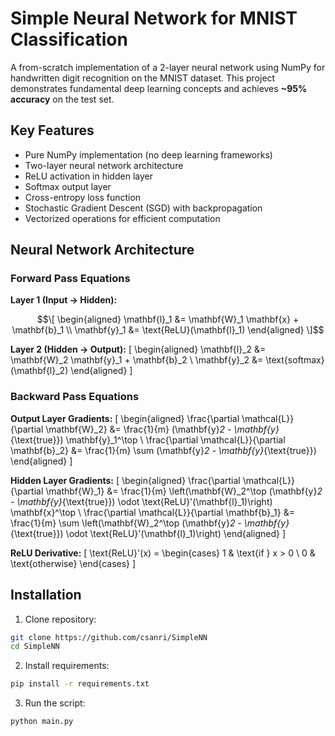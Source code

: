 # Simple Neural Network for MNIST Classification

A from-scratch implementation of a 2-layer neural network using NumPy for handwritten digit recognition on the MNIST dataset. This project demonstrates fundamental deep learning concepts and achieves **~95% accuracy** on the test set.

## Key Features
- Pure NumPy implementation (no deep learning frameworks)
- Two-layer neural network architecture
- ReLU activation in hidden layer
- Softmax output layer
- Cross-entropy loss function
- Stochastic Gradient Descent (SGD) with backpropagation
- Vectorized operations for efficient computation

## Neural Network Architecture

### Forward Pass Equations

**Layer 1 (Input → Hidden):**
```math
\[
\begin{aligned}
\mathbf{l}_1 &= \mathbf{W}_1 \mathbf{x} + \mathbf{b}_1 \\
\mathbf{y}_1 &= \text{ReLU}(\mathbf{l}_1)
\end{aligned}
\]
```

**Layer 2 (Hidden → Output):**
\[
\begin{aligned}
\mathbf{l}_2 &= \mathbf{W}_2 \mathbf{y}_1 + \mathbf{b}_2 \\
\mathbf{y}_2 &= \text{softmax}(\mathbf{l}_2)
\end{aligned}
\]

### Backward Pass Equations

**Output Layer Gradients:**
\[
\begin{aligned}
\frac{\partial \mathcal{L}}{\partial \mathbf{W}_2} &= \frac{1}{m} (\mathbf{y}_2 - \mathbf{y}_{\text{true}}) \mathbf{y}_1^\top \\
\frac{\partial \mathcal{L}}{\partial \mathbf{b}_2} &= \frac{1}{m} \sum (\mathbf{y}_2 - \mathbf{y}_{\text{true}})
\end{aligned}
\]

**Hidden Layer Gradients:**
\[
\begin{aligned}
\frac{\partial \mathcal{L}}{\partial \mathbf{W}_1} &= \frac{1}{m} \left(\mathbf{W}_2^\top (\mathbf{y}_2 - \mathbf{y}_{\text{true}}) \odot \text{ReLU}'(\mathbf{l}_1)\right) \mathbf{x}^\top \\
\frac{\partial \mathcal{L}}{\partial \mathbf{b}_1} &= \frac{1}{m} \sum \left(\mathbf{W}_2^\top (\mathbf{y}_2 - \mathbf{y}_{\text{true}}) \odot \text{ReLU}'(\mathbf{l}_1)\right)
\end{aligned}
\]

**ReLU Derivative:**
\[
\text{ReLU}'(x) = \begin{cases} 
1 & \text{if } x > 0 \\
0 & \text{otherwise}
\end{cases}
\]

## Installation

1. Clone repository:
```bash
git clone https://github.com/csanri/SimpleNN
cd SimpleNN
```
2. Install requirements:
```bash
pip install -r requirements.txt
```

3. Run the script:

```bash
python main.py
```
